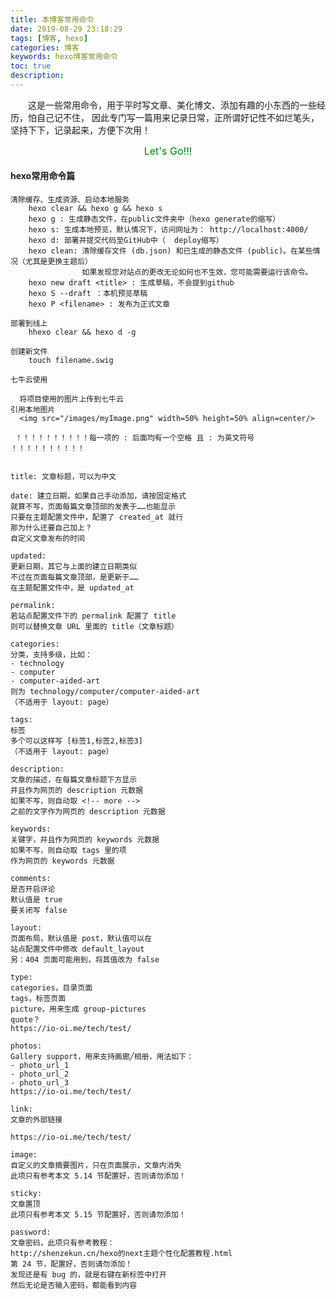 ```yaml
---
title: 本博客常用命令
date: 2019-08-29 23:18:29
tags: [博客, hexo]
categories: 博客
keywords: hexo博客常用命令
toc: true
description:
---
```

&emsp;&emsp;这是一些常用命令，用于平时写文章、美化博文、添加有趣的小东西的一些经历，怕自己记不住，
因此专门写一篇用来记录日常，正所谓好记性不如烂笔头，坚持下下，记录起来，方便下次用！
<font style="text-align:center;font-size:1rem;color:green">
    <center>Let's Go!!!</center>
</font>
#### hexo常用命令篇
    清除缓存、生成资源、启动本地服务
        hexo clear && hexo g && hexo s
        hexo g : 生成静态文件，在public文件夹中（hexo generate的缩写）
        hexo s: 生成本地预览，默认情况下，访问网址为： http://localhost:4000/
        hexo d: 部署并提交代码至GitHub中（  deploy缩写）
        hexo clean: 清除缓存文件 (db.json) 和已生成的静态文件 (public)。在某些情况（尤其是更换主题后）
                    如果发现您对站点的更改无论如何也不生效，您可能需要运行该命令。
        hexo new draft <title> : 生成草稿，不会提到github
        hexo S --draft ：本机预览草稿
        hexo P <filename> : 发布为正式文章
        
    部署到线上
        hhexo clear && hexo d -g
        
    创建新文件
        touch filename.swig
        
    七牛云使用
          
      将项目使用的图片上传到七牛云
    引用本地图片   
      <img src="/images/myImage.png" width=50% height=50% align=center/>  
   
     ！！！！！！！！！！每一项的 : 后面均有一个空格 且 : 为英文符号 ！！！！！！！！！！
   
    
    title: 文章标题，可以为中文
    
    date: 建立日期，如果自己手动添加，请按固定格式
    就算不写，页面每篇文章顶部的发表于……也能显示
    只要在主题配置文件中，配置了 created_at 就行
    那为什么还要自己加上？
    自定义文章发布的时间
    
    updated:
    更新日期，其它与上面的建立日期类似
    不过在页面每篇文章顶部，是更新于……
    在主题配置文件中，是 updated_at
    
    permalink:
    若站点配置文件下的 permalink 配置了 title
    则可以替换文章 URL 里面的 title（文章标题）
    
    categories:
    分类，支持多级，比如：
    - technology
    - computer
    - computer-aided-art
    则为 technology/computer/computer-aided-art
    （不适用于 layout: page）
    
    tags:
    标签
    多个可以这样写 [标签1,标签2,标签3]
    （不适用于 layout: page）
    
    description:
    文章的描述，在每篇文章标题下方显示
    并且作为网页的 description 元数据
    如果不写，则自动取 <!-- more -->
    之前的文字作为网页的 description 元数据
    
    keywords:
    关键字，并且作为网页的 keywords 元数据
    如果不写，则自动取 tags 里的项
    作为网页的 keywords 元数据
    
    comments:
    是否开启评论
    默认值是 true
    要关闭写 false
    
    layout:
    页面布局，默认值是 post，默认值可以在
    站点配置文件中修改 default_layout
    另：404 页面可能用到，将其值改为 false
    
    type:
    categories，目录页面
    tags，标签页面
    picture，用来生成 group-pictures
    quote？
    https://io-oi.me/tech/test/
    
    photos:
    Gallery support，用来支持画廊╱相册，用法如下：
    - photo_url_1
    - photo_url_2
    - photo_url_3
    https://io-oi.me/tech/test/
    
    link:
    文章的外部链接
    
    https://io-oi.me/tech/test/
    
    image:
    自定义的文章摘要图片，只在页面展示，文章内消失
    此项只有参考本文 5.14 节配置好，否则请勿添加！
    
    sticky:
    文章置顶
    此项只有参考本文 5.15 节配置好，否则请勿添加！
    
    password:
    文章密码，此项只有参考教程：
    http://shenzekun.cn/hexo的next主题个性化配置教程.html
    第 24 节，配置好，否则请勿添加！
    发现还是有 bug 的，就是右键在新标签中打开
    然后无论是否输入密码，都能看到内容
    
   
    
